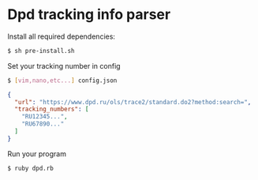 # Dpd tracking info parser

Install all required dependencies:
```bash
$ sh pre-install.sh
```

Set your tracking number in config
```bash
$ [vim,nano,etc...] config.json
```
```json
{
  "url": "https://www.dpd.ru/ols/trace2/standard.do2?method:search=",
  "tracking_numbers": [
    "RU12345...",
    "RU67890..."
  ]
}
```

Run your program 
```bash
$ ruby dpd.rb
```
